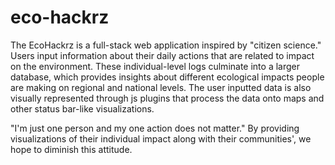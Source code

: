 # eco-hackrz

The EcoHackrz is a full-stack web application inspired by "citizen science." Users input information about their daily actions that are related to impact on the environment. These individual-level logs culminate into a larger database, which provides insights about different ecological impacts people are making on regional and national levels. The user inputted data is also visually represented through js plugins that process the data onto maps and other status bar-like visualizations.

"I'm just one person and my one action does not matter."
By providing visualizations of their individual impact along with their communities', we hope to diminish this attitude. 
